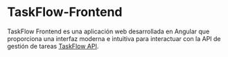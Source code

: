 # TaskFlow-Frontend
TaskFlow Frontend es una aplicación web desarrollada en Angular que proporciona una interfaz moderna e intuitiva para interactuar con la API de gestión de tareas [TaskFlow API](https://github.com/Klain/taskflow-api).
